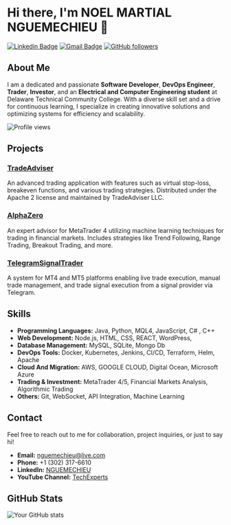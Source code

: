 
# Hi there, I'm NOEL MARTIAL NGUEMECHIEU 👋

[![Linkedin Badge](https://img.shields.io/badge/-nguemechieu-blue?style=flat-square&logo=Linkedin&logoColor=white&link=https://www.linkedin.com/in/nguemechieu/)](https://www.linkedin.com/in/NGUEMECHIEU/)
[![Gmail Badge](https://img.shields.io/badge/-noelmartialnguemechieu@gmail.com-D14836?style=flat-square&logo=Gmail&logoColor=white&link=mailto:noelmartialnguemechieu@gmail.com)](noelmartialnguemechieu@gmail.com)
[![GitHub followers](https://img.shields.io/github/followers/nguemechieu?label=Follow&style=social)](https://github.com/nguemechieu)

## About Me

I am a dedicated and passionate **Software Developer**, **DevOps Engineer**, **Trader**, **Investor**, and an **Electrical and Computer Engineering student** at Delaware Technical Community College. With a diverse skill set and a drive for continuous learning, I specialize in creating innovative solutions and optimizing systems for efficiency and scalability.

![Profile views](https://komarev.com/ghpvc/?username=nguemechieu&color=blue)

## Projects

### [TradeAdviser](https://github.com/nguemechieu/TradeAdviser)
An advanced trading application with features such as virtual stop-loss, breakeven functions, and various trading strategies. Distributed under the Apache 2 license and maintained by TradeAdviser LLC.

### [AlphaZero](https://github.com/nguemechieu/alphazero)
An expert advisor for MetaTrader 4 utilizing machine learning techniques for trading in financial markets. Includes strategies like Trend Following, Range Trading, Breakout Trading, and more.

### [TelegramSignalTrader](https://github.com/nguemechieu/TelegramSignalTrader)
A system for MT4 and MT5 platforms enabling live trade execution, manual trade management, and trade signal execution from a signal provider via Telegram.

## Skills

- **Programming Languages:** Java, Python, MQL4, JavaScript, C# , C++
- **Web Development:** Node.js, HTML, CSS, REACT, WordPress,
- **Database Management:** MySQL, SQLite, Mongo Db
- **DevOps Tools:** Docker, Kubernetes, Jenkins, CI/CD, Terraform, Helm, Apache
- **Cloud And Migration:** AWS, GOOGLE CLOUD, Digital Ocean, Microsoft Azure
- **Trading & Investment:** MetaTrader 4/5, Financial Markets Analysis, Algorithmic Trading
- **Others:** Git, WebSocket, API Integration, Machine Learning

## Contact

Feel free to reach out to me for collaboration, project inquiries, or just to say hi!

- **Email:** [nguemechieu@live.com](mailto:nguemechieu@live.com)
- **Phone:** +1 (302) 317-6610
- **LinkedIn:** [NGUEMECHIEU](https://www.linkedin.com/in/nguemechieu/)
- **YouTube Channel:** [TechExperts](https://www.youtube.com/channel/TechExperts)

## GitHub Stats

![Your GitHub stats](https://github-readme-stats.vercel.app/api?username=nguemechieu&show_icons=true&theme=radical)


